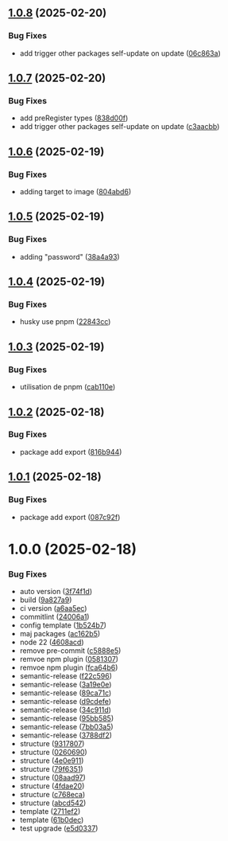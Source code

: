 ## [1.0.8](https://github.com/Actunime/types/compare/v1.0.7...v1.0.8) (2025-02-20)


### Bug Fixes

* add trigger other packages self-update on update ([06c863a](https://github.com/Actunime/types/commit/06c863abb5f8d8feaf6d420eec9262e1854a854a))

## [1.0.7](https://github.com/Actunime/types/compare/v1.0.6...v1.0.7) (2025-02-20)


### Bug Fixes

* add preRegister types ([838d00f](https://github.com/Actunime/types/commit/838d00f6c0c4a7f7020ed010fd5952277250271b))
* add trigger other packages self-update on update ([c3aacbb](https://github.com/Actunime/types/commit/c3aacbbb62a313d539ab7f3852ee3f2d8f610404))

## [1.0.6](https://github.com/Actunime/types/compare/v1.0.5...v1.0.6) (2025-02-19)


### Bug Fixes

* adding target to image ([804abd6](https://github.com/Actunime/types/commit/804abd6391e1d98629b5683342b5bab06f8e2577))

## [1.0.5](https://github.com/Actunime/types/compare/v1.0.4...v1.0.5) (2025-02-19)


### Bug Fixes

* adding "password" ([38a4a93](https://github.com/Actunime/types/commit/38a4a93cda569c829f34d16ddf2145fb1fcac934))

## [1.0.4](https://github.com/Actunime/types/compare/v1.0.3...v1.0.4) (2025-02-19)


### Bug Fixes

* husky use pnpm ([22843cc](https://github.com/Actunime/types/commit/22843cccfffd1cafd911b39b2ba0b97686b6d878))

## [1.0.3](https://github.com/Actunime/types/compare/v1.0.2...v1.0.3) (2025-02-19)


### Bug Fixes

* utilisation de pnpm ([cab110e](https://github.com/Actunime/types/commit/cab110e58c65cd204de057e66a5b05a18b0aa46d))

## [1.0.2](https://github.com/Actunime/types/compare/v1.0.1...v1.0.2) (2025-02-18)


### Bug Fixes

* package add export ([816b944](https://github.com/Actunime/types/commit/816b94437594b8dca0750563f520964d572bfa34))

## [1.0.1](https://github.com/Actunime/types/compare/v1.0.0...v1.0.1) (2025-02-18)


### Bug Fixes

* package add export ([087c92f](https://github.com/Actunime/types/commit/087c92f309004a93e53e2a335a0e87c6455b91ae))

# 1.0.0 (2025-02-18)


### Bug Fixes

* auto version ([3f74f1d](https://github.com/Actunime/types/commit/3f74f1de0d2028e389590f578bd6f69c5d48f4d0))
* build ([9a827a9](https://github.com/Actunime/types/commit/9a827a99446c0d85521ec96fee8771ebf15a24b2))
* ci version ([a6aa5ec](https://github.com/Actunime/types/commit/a6aa5ec44223f41a1d76c31d9befa811e56ae268))
* commitlint ([24006a1](https://github.com/Actunime/types/commit/24006a1923f6af566ffb5a1b29c66114c38214b5))
* config template ([1b524b7](https://github.com/Actunime/types/commit/1b524b7e02ad14bf74500404c757f0695bb7a361))
* maj packages ([ac162b5](https://github.com/Actunime/types/commit/ac162b501ac36f1fe651b644044d90c903fa07e2))
* node 22 ([4608acd](https://github.com/Actunime/types/commit/4608acdf66d828e8c2a6d94c960b661d227b7876))
* remove pre-commit ([c5888e5](https://github.com/Actunime/types/commit/c5888e519c347fe4fe0e4f9cff18d2f9edcd0c37))
* remvoe npm plugin ([0581307](https://github.com/Actunime/types/commit/05813074abe65ff28b3c7a5b43cf0bd4b6dc4114))
* remvoe npm plugin ([fca64b6](https://github.com/Actunime/types/commit/fca64b63058b7ce86c66223ce2ab779665a562f5))
* semantic-release ([f22c596](https://github.com/Actunime/types/commit/f22c596157bf9b6226a6eff6e14e2abf9fa912c6))
* semantic-release ([3a19e0e](https://github.com/Actunime/types/commit/3a19e0ee4c765945c01d68c7888327a1940b5da2))
* semantic-release ([89ca71c](https://github.com/Actunime/types/commit/89ca71c6a3288e53618b7983a013d5af6de10775))
* semantic-release ([d9cdefe](https://github.com/Actunime/types/commit/d9cdefe510c1d9382fe7f8c7b9c2e013db27459b))
* semantic-release ([34c911d](https://github.com/Actunime/types/commit/34c911d0f35bad1952a8da6e2709e0fb13a39f56))
* semantic-release ([95bb585](https://github.com/Actunime/types/commit/95bb585cec37d37fd4b190f7683a123ab415e949))
* semantic-release ([7bb03a5](https://github.com/Actunime/types/commit/7bb03a557f99248009a50945793dbb84fbf2c7e4))
* semantic-release ([3788df2](https://github.com/Actunime/types/commit/3788df2d2babaa5f61000856568699d766312450))
* structure ([9317807](https://github.com/Actunime/types/commit/9317807e6226df05dcb39ec926dcac126418ecd8))
* structure ([0260690](https://github.com/Actunime/types/commit/0260690460b8767158ac9c2bd1ab00ed0dfddd35))
* structure ([4e0e911](https://github.com/Actunime/types/commit/4e0e91149e8f6d834f5d776865f5c258ed611ab5))
* structure ([79f6351](https://github.com/Actunime/types/commit/79f6351252c93c44b0eb339ecadde3763a115e4d))
* structure ([08aad97](https://github.com/Actunime/types/commit/08aad97ef650db962c6e430e5fba7df840bf5a16))
* structure ([4fdae20](https://github.com/Actunime/types/commit/4fdae2079c299900065d67d17f51439786089415))
* structure ([c768eca](https://github.com/Actunime/types/commit/c768eca88660e3f645fc49a02e49a681e3d520f7))
* structure ([abcd542](https://github.com/Actunime/types/commit/abcd542ab872c1cea7d5534b11c7aadd586d2524))
* template ([2711ef2](https://github.com/Actunime/types/commit/2711ef278cf75f0a97f707d651a6467e4ca1e85c))
* template ([61b0dec](https://github.com/Actunime/types/commit/61b0decc2813e7a15a64086e96262735bfa1cae5))
* test upgrade ([e5d0337](https://github.com/Actunime/types/commit/e5d0337676f216a685837cd02a43c56a48825299))
